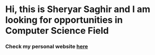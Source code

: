 # Hi, this is Sheryar Saghir and I am looking for opportunities in Computer Science Field 

### Check my personal website [here](https://sheryar-portfolio.herokuapp.com/)

